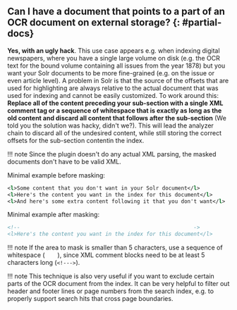 ## Can I have a document that points to a part of an OCR document on external storage? {: #partial-docs}

**Yes, with an ugly hack**. This use case appears e.g. when indexing digital newspapers,
where you have a single large volume on disk (e.g. the OCR text for the bound volume containing all issues from the
year 1878) but you want your Solr documents to be more fine-grained (e.g. on the issue or even article level).
A problem in Solr is that the source of the offsets that are used for highlighting are always relative to the actual
document that was used for indexing and cannot be easily customized. To work around this:<br/>
**Replace all of the content preceding your sub-section with a single XML comment tag or a sequence of whitespace that
is exactly as long as the old content and discard all content that follows after the sub-section** (We told you the
solution was hacky, didn't we?). This will lead the analyzer chain to discard all of the undesired content, while
still storing the correct offsets for the sub-section contentin the index.

!!! note
    Since the plugin doesn't do any actual XML parsing, the masked documents don't have to be valid XML.

Minimal example before masking:

```xml
<l>Some content that you don't want in your Solr document</l>
<l>Here's the content you want in the index for this document</l>
<l>And here's some extra content following it that you don't want</l>
```

Minimal example after masking:

```xml
<!--                                                       ->
<l>Here's the content you want in the index for this document</l>
```

!!! note
    If the area to mask is smaller than 5 characters, use a sequence of whitespace (`    `), since
    XML comment blocks need to be at least 5 characters long (`<!--->`).

!!! note
    This technique is also very useful if you want to exclude certain parts of the OCR document from the index.
    It can be very helpful to filter out header and footer lines or page numbers from the search index, e.g. to
    properly support search hits that cross page boundaries.